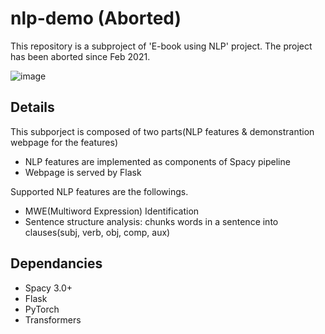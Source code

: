 # nlp-demo (Aborted)
This repository is a subproject of 'E-book using NLP' project. The project has been aborted since Feb 2021.

![image](https://user-images.githubusercontent.com/37795048/162201264-c166fcb5-4506-4cfa-ac72-6a42feb8bfd3.png)

## Details
This subporject is composed of two parts(NLP features & demonstrantion webpage for the features)
- NLP features are implemented as components of Spacy pipeline 
- Webpage is served by Flask

Supported NLP features are the followings.
- MWE(Multiword Expression) Identification
- Sentence structure analysis: chunks words in a sentence into clauses(subj, verb, obj, comp, aux)

## Dependancies
- Spacy 3.0+
- Flask
- PyTorch
- Transformers
